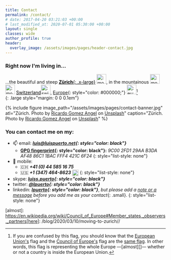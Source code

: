 ```yaml
---
title: Contact
permalink: /contact/
# date: 2017-04-20 03:21:03 +00:00
# last_modified_at: 2020-07-01 05:30:00 +00:00
layout: single
classes: wide
author_profile: true
header:
  overlay_image: /assets/images/pages/header-contact.jpg
---
```


### Right now I'm living in... 

...the beautiful and steep <a style="color: #000000;" href="https://en.wikipedia.org/wiki/Zürich">**Zürich**{: .x-large}</a> <img class="emoji-img" title=":mountain_railway:" alt=":mountain_railway:" src="https://emojipedia-us.s3.dualstack.us-west-1.amazonaws.com/thumbs/240/apple/237/mountain-railway_1f69e.png" height="30" width="30">, in the mountainous <img class="emoji-img" title=":mountain_snow:" alt=":mountain_snow:" src="https://emojipedia-us.s3.dualstack.us-west-1.amazonaws.com/thumbs/240/apple/237/snow-capped-mountain_1f3d4.png" height="30" width="30"><img class="emoji-img" title=":mountain_cableway:" alt=":mountain_cableway:" src="https://emojipedia-us.s3.dualstack.us-west-1.amazonaws.com/thumbs/240/apple/237/mountain-cableway_1f6a0.png" height="30" width="30"> <a style="color: #000000;" href="https://en.wikipedia.org/wiki/Switzerland">Switzerland</a><img class="emoji-img" title=":switzerland::" alt=":switzerland::" src="https://emojipedia-us.s3.dualstack.us-west-1.amazonaws.com/thumbs/240/apple/237/flag-for-switzerland_1f1e8-1f1ed.png" height="30" width="30">, [Europe](https://en.wikipedia.org/wiki/Europe){: style="color: #000000;"} <img class="emoji-img" title=":eu:" alt=":eu:" src="https://github.githubassets.com/images/icons/emoji/unicode/1f1ea-1f1fa.png" height="30" width="30">[^1]  
{: .large style="margin: 0 0 0.1em"}


{% include figure image_path="/assets/images/pages/contact-banner.jpg" atl="Zürich. Photo by [Ricardo Gomez Angel](https://unsplash.com/@ripato?utm_source=unsplash&utm_medium=referral&utm_content=creditCopyText) on [Unsplash](https://unsplash.com/photos/Qgph3PrfOFY)" caption="Zürich. Photo by [Ricardo Gomez Angel](https://unsplash.com/@ripato?utm_source=unsplash&utm_medium=referral&utm_content=creditCopyText) on [Unsplash](https://unsplash.com/photos/Qgph3PrfOFY)" %}



### You can contact me on my:

  - :mailbox: email: ***[luis@luispuerto.net](mailto:luis@luispuerto.net){: style="color: black"}***   
      - <i class="fas fa-fingerprint"></i> **[GPG fingerprint](https://en.wikipedia.org/wiki/Public_key_fingerprint){: style="color: black"}:** *9C00 2FD1 29AA B3DA AF48  86C1 1BAC FFF4 421C 6F24*
      {: style="list-style: none"}
  - :iphone: mobile: 
      - :switzerland: ***+41 (0) 44 585 16 75*** <a href="https://en.wikipedia.org/wiki/Features_of_Skype#Skype_Number"><i class="fab fa-skype" style="color: #12A5F4"></i></a><!-- <a href="https://en.wikipedia.org/wiki/IMessage"> <img class="emoji" title="iMessage" alt="iMessage" src="https://upload.wikimedia.org/wikipedia/commons/5/56/IMessage_logo_%28Apple_Inc.%29.png" height="20" width="20" style="vertical-align: text-top"></a> <a href="https://en.wikipedia.org/wiki/WhatsApp"><i class="fab fa-whatsapp-square" style="color: #1EBEA5"></i></a> <a href="https://en.wikipedia.org/wiki/Telegram_(service)"><i class="fab fa-telegram" style="color: #0088CC"></i></a> <a href="https://en.wikipedia.org/wiki/Signal_(software)"> <img class="emoji" title="Signal" alt="Signal" src="https://upload.wikimedia.org/wikipedia/commons/4/4f/Signal_Blue_Icon.png" height="17" width="17" style="vertical-align: text-top; border-radius: 3px; margin-top: .12em"> -->
      <!-- - :finland: ***+358 (0) 46 536 8214***  -->
      <!-- - :es: ***+34 616 387 151*** -->
      - :us: ***+1 (347) 464-8623*** <a href="https://en.wikipedia.org/wiki/Google_Voice"> <img class="emoji" title="Google Voice" alt="Google Voice" src="https://www.gstatic.com/images/branding/product/1x/google_voice_64dp.png" height="20" width="20" style="vertical-align: text-top"></a>
      {: style="list-style: none"}
  - <i class="fab fa-skype" style="color: #00AFF0"></i> skype: ***[luiss.puerto](skype:luiss.puerto?chat){: style="color: black"}***
  - <i class="fab fa-twitter"></i> twitter: ***[@lpuerto](https://twitter.com/lpuerto){: style="color: black"}***   
  - <i class="fab fa-linkedin"></i> linkedin: ***[lpuerto](https://www.linkedin.com/in/lpuerto){: style="color: black"}***, _but please add a [note or a message](/blog/2019/02/21/no-message-no-connection-in-linkedin/) before you add me as your contact_{: .small}.
{: style="list-style: none"}

[^1]: If you are confused by this flag, you should know that the [European Union's][EU] flag and the [Council of Europe's][CouncilOfEurope] flag are the [same flag][EuropeFlag]. In other words, this flag is representing the whole Europe —[almost][]— whether or not a country is inside the European Union. 


[EuropeFlag]: https://en.wikipedia.org/wiki/Flag_of_Europe
[CouncilOfEurope]: https://en.wikipedia.org/wiki/Council_of_Europe
[EU]: https://en.wikipedia.org/wiki/European_Union
[almost]: https://en.wikipedia.org/wiki/Council_of_Europe#Member_states,_observers,_partners[here]: /blog/2020/03/10/moving-to-zurich//
